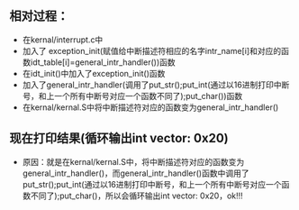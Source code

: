 ## 相对过程：
- 在kernal/interrupt.c中
- 加入了 exception_init(赋值给中断描述符相应的名字intr_name[i]和对应的函数idt_table[i]=general_intr_handler())函数
- 在idt_init()中加入了exception_init()函数
- 加入了general_intr_handler(调用了put_str();put_int(通过以16进制打印中断号，和上一个所有中断号对应一个函数不同了);put_char())函数
- 在kernal/kernal.S中将中断描述符对应的函数变为general_intr_handler()
## 现在打印结果(循环输出int vector: 0x20)
- 原因：就是在kernal/kernal.S中，将中断描述符对应的函数变为general_intr_handler()，而general_intr_handler()函数中调用了put_str();put_int(通过以16进制打印中断号，和上一个所有中断号对应一个函数不同了);put_char()，所以会循环输出int vector: 0x20，ok!!!